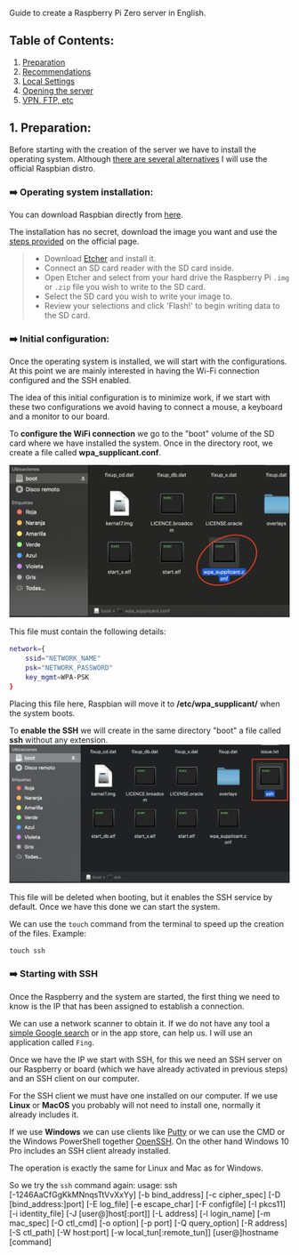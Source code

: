 Guide to create a Raspberry Pi Zero server in English.

## Table of Contents:
1. [Preparation](https://github.com/Pedroos46/raspberry-server/blob/master/guia-espa%C3%B1ol.md#1-preparaci%C3%B3n)
2. [Recommendations](https://github.com/Pedroos46/raspberry-server/blob/master/guia-espa%C3%B1ol.md#2-recomendaciones)
3. [Local Settings](https://github.com/Pedroos46/raspberry-server/blob/master/guia-espa%C3%B1ol.md#3-beginning-to-level-local)
4. [Opening the server](https://github.com/Pedroos46/raspberry-server/blob/master/guia-espa%C3%B1ol.md#4-abriendo-el-servidor)
5. [VPN, FTP, etc](https://github.com/Pedroos46/raspberry-server/blob/master/guia-espa%C3%B1ol.md#5-vpn-ftp-etc)


## 1. Preparation:
Before starting with the creation of the server we have to install the operating system. Although [there are several alternatives](https://www.raspberrypi.org/downloads/) I will use the official Raspbian distro.

### ➡️ Operating system installation:
You can download Raspbian directly from [here](https://www.raspberrypi.org/downloads/raspbian/).

The installation has no secret, download the image you want and use the [steps provided](https://www.raspberrypi.org/documentation/installation/installing-images/README.md) on the official page.

> -   Download  [Etcher](https://etcher.io/)  and install it.
> -   Connect an SD card reader with the SD card inside.
> -  Open Etcher and select from your hard drive the Raspberry Pi  `.img`  or  `.zip`  file you wish to write to the SD card.
> -  Select the SD card you wish to write your image to.
> -   Review your selections and click 'Flash!' to begin writing data to the SD card.


### ➡️ Initial configuration:

Once the operating system is installed, we will start with the configurations.
At this point we are mainly interested in having the Wi-Fi connection configured and the SSH enabled.

The idea of this initial configuration is to minimize work, if we start with these two configurations we avoid having to connect a mouse, a keyboard and a monitor to our board.

To **configure the WiFi connection** we go to the "boot" volume of the SD card where we have installed the system. Once in the directory root, we create a file called **wpa_supplicant.conf**.

![Creamos el archivo wpa_supplicant.conf](https://raw.githubusercontent.com/Pedroos46/raspberry-server/master/resources/1.png)


This file must contain the following details:
```bash
network={
    ssid="NETWORK_NAME"
    psk="NETWORK_PASSWORD"
    key_mgmt=WPA-PSK
}
```
Placing this file here, Raspbian will move it to **/etc/wpa_supplicant/** when the system boots.

To **enable the SSH** we will create in the same directory "boot" a file called **ssh** without any extension.
![enter image description here](https://raw.githubusercontent.com/Pedroos46/raspberry-server/master/resources/2.png)


This file will be deleted when booting, but it enables the SSH service by default. Once we have this done we can start the system.

We can use the `touch` command from the terminal to speed up the creation of the files. Example:

    touch ssh

### ➡️ Starting with SSH

Once the Raspberry and the system are started, the first thing we need to know is the IP that has been assigned to establish a connection.

We can use a network scanner to obtain it. If we do not have any tool a [simple Google search](http://bfy.tw/LSCo) or in the app store, can help us. I will use an application called `Fing`.

Once we have the IP we start with SSH, for this we need an SSH server on our Raspberry or board (which we have already activated in previous steps) and an SSH client on our computer.

For the SSH client we must have one installed on our computer. If we use **Linux** or **MacOS** you probably will not need to install one, normally it already includes it.

If we use **Windows** we can use clients like [Putty](http://www.putty.org/) or we can use the CMD or the Windows PowerShell together [OpenSSH](http://www.mls-software.com/opensshd.html). On the other hand Windows 10 Pro includes an SSH client already installed.

The operation is exactly the same for Linux and Mac as for Windows.

So we try the `ssh` command again:
	usage: ssh [-1246AaCfGgKkMNnqsTtVvXxYy] [-b bind_address] [-c cipher_spec]
           [-D [bind_address:]port] [-E log_file] [-e escape_char]
           [-F configfile] [-I pkcs11] [-i identity_file]
           [-J [user@]host[:port]] [-L address] [-l login_name] [-m mac_spec]
           [-O ctl_cmd] [-o option] [-p port] [-Q query_option] [-R address]
           [-S ctl_path] [-W host:port] [-w local_tun[:remote_tun]]
           [user@]hostname [command]
